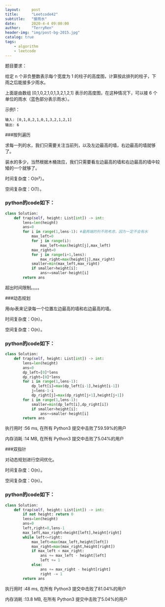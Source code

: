 ```yaml
---
layout:     post
title:      "Leetcode42"
subtitle:   "接雨水"
date:       2020-4-4 09:00:00
author:     "TerryRen"
header-img: "img/post-bg-2015.jpg"
catalog: true
tags:
    - algorithm
    - leetcode
---
```

题目要求：

给定 n 个非负整数表示每个宽度为 1 的柱子的高度图，计算按此排列的柱子，下雨之后能接多少雨水。



上面是由数组 [0,1,0,2,1,0,1,3,2,1,2,1] 表示的高度图，在这种情况下，可以接 6 个单位的雨水（蓝色部分表示雨水）。




示例1：
```
输入: [0,1,0,2,1,0,1,3,2,1,2,1]
输出: 6
```

###按列遍历

求每一列的水，我们只需要关注当前列，以及左边最高的墙，右边最高的墙就够了。

装水的多少，当然根据木桶效应，我们只需要看左边最高的墙和右边最高的墙中较矮的一个就够了。

时间复杂度：O(n²）。

空间复杂度：O(1）。




### python的code如下：


```python
class Solution:
    def trap(self, height: List[int]) -> int:
        lens=len(height)
        ans=0
        for i in range(1,lens-1): #最两端的列不用考虑，因为一定不会有水
            max_left=0
            for j in range(i):
                max_left=max(height[j],max_left)
            max_right=0
            for j in range(i+1,lens):
                max_right=max(height[j],max_right)
            smaller=min(max_left,max_right)
            if smaller>height[i]:
                ans+=smaller-height[i]
        return ans
```
超出时间限制。。。。

###动态规划

用dp表来记录每一个位置左边最高的墙和右边最高的墙。

时间复杂度：O(n）。

空间复杂度：O(n）。




### python的code如下：


```python
class Solution:
    def trap(self, height: List[int]) -> int:
        lens=len(height)
        ans=0
        dp_left=[0]*lens
        dp_right=[0]*lens
        for i in range(1,lens-1): 
            dp_left[i]=max(dp_left[i-1],height[i-1])
            j=lens-1-i
            dp_right[j]=max(dp_right[j+1],height[j+1])
        for i in range(1,lens-1):
            smaller=min(dp_left[i],dp_right[i])
            if smaller>height[i]:
                ans+=smaller-height[i]
        return ans
```
执行用时 :56 ms, 在所有 Python3 提交中击败了59.59%的用户

内存消耗 :14 MB, 在所有 Python3 提交中击败了5.04%的用户

###双指针

对动态规划进行空间优化。

时间复杂度：O(n）。

空间复杂度：O(n）。




### python的code如下：


```python
class Solution:
    def trap(self, height: List[int]) -> int:
        if not height: return 0
        lens=len(height)
        ans=0
        left,right=0,lens-1
        max_left,max_right=height[left],height[right]
        while left<=right:
            max_left=max(max_left,height[left])
            max_right=max(max_right,height[right])
            if max_left < max_right:
                ans += max_left - height[left]
                left += 1
            else:
                ans += max_right - height[right]
                right -= 1
        return ans
```
执行用时 :48 ms, 在所有 Python3 提交中击败了81.04%的用户

内存消耗 :13.8 MB, 在所有 Python3 提交中击败了5.04%的用户